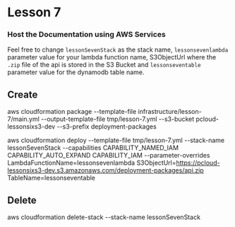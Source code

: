 # Lesson 7

### Host the Documentation using AWS Services


Feel free to change `lessonSevenStack` as the stack name, `lessonsevenlambda` parameter value for your lambda function name, S3ObjectUrl where the `.zip` file of the api is stored in the S3 Bucket and `lessonseventable` parameter value for the dynamodb table name.

## Create
aws cloudformation package --template-file infrastructure/lesson-7/main.yml --output-template-file tmp/lesson-7.yml --s3-bucket pcloud-lessonsixs3-dev --s3-prefix deployment-packages 

aws cloudformation deploy --template-file tmp/lesson-7.yml --stack-name lessonSevenStack --capabilities CAPABILITY_NAMED_IAM CAPABILITY_AUTO_EXPAND CAPABILITY_IAM  --parameter-overrides LambdaFunctionName=lessonsevenlambda S3ObjectUrl=https://pcloud-lessonsixs3-dev.s3.amazonaws.com/deployment-packages/api.zip TableName=lessonseventable

## Delete
aws cloudformation delete-stack --stack-name lessonSevenStack